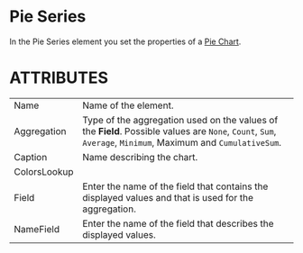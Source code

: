 # Pie Series

In the Pie Series element you set the properties of a [Pie Chart](/t/Pie-Charts).

# ATTRIBUTES

|              |                                                                                                                                                             |
|--------------|-------------------------------------------------------------------------------------------------------------------------------------------------------------|
| Name         | Name of the element.                                                                                                                                        |
| Aggregation  | Type of the aggregation used on the values of the **Field**. Possible values are `None`, `Count`, `Sum`, `Average`, `Minimum`, Maximum and `CumulativeSum`. |
| Caption      | Name describing the chart.                                                                                                                                  |
| ColorsLookup |                                                                                                                                                             |
| Field        | Enter the name of the field that contains the displayed values and that is used for the aggregation.                                                        |
| NameField    | Enter the name of the field that describes the displayed values.                                                                                            |
